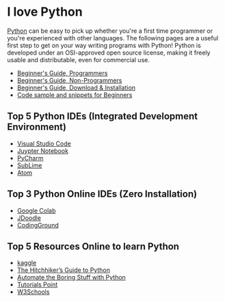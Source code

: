 # I love Python
  [Python](https://www.python.org/) can be easy to pick up whether you're a first time programmer or you're experienced with other languages. The following pages are a useful first step to get on your way writing programs with Python!
Python is developed under an OSI-approved open source license, making it freely usable and distributable, even for commercial use.

- [Beginner's Guide, Programmers](https://wiki.python.org/moin/BeginnersGuide/Programmers)
- [Beginner's Guide, Non-Programmers](https://wiki.python.org/moin/BeginnersGuide/NonProgrammers)
- [Beginner's Guide, Download & Installation](https://wiki.python.org/moin/BeginnersGuide/Download)
- [Code sample and snippets for Beginners](https://wiki.python.org/moin/BeginnersGuide/Examples)

## Top 5 Python IDEs (Integrated Development Environment)
- [Visual Studio Code](https://code.visualstudio.com/)
- [Juypter Notebook](https://jupyter.org/)
- [PyCharm](https://www.jetbrains.com/pycharm/)
- [SubLime](https://www.sublimetext.com/)
- [Atom](https://atom.io/)

## Top 3 Python Online IDEs (Zero Installation)
- [Google Colab](https://colab.research.google.com/)
- [JDoodle](https://www.jdoodle.com/python3-programming-online/)
- [CodingGround](https://www.tutorialspoint.com/execute_python3_online.php)

## Top 5 Resources Online to learn Python
- [kaggle](https://www.kaggle.com/learn/python)
- [The Hitchhiker’s Guide to Python](https://docs.python-guide.org/)
- [Automate the Boring Stuff with Python](https://automatetheboringstuff.com/)
- [Tutorials Point](https://www.tutorialspoint.com/python/index.htm)
- [W3Schools](https://www.w3schools.com/python/)
